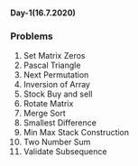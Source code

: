 #### Day-1(16.7.2020)

### Problems

1) Set Matrix Zeros
2) Pascal Triangle
3) Next Permutation
4) Inversion of Array
5) Stock Buy and sell
6) Rotate Matrix
7) Merge Sort
8) Smallest Difference
9) Min Max Stack Construction
10) Two Number Sum
11) Validate Subsequence

